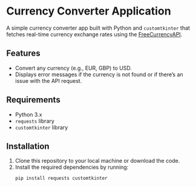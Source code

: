 # Currency Converter Application

A simple currency converter app built with Python and `customtkinter` that fetches real-time currency exchange rates using the [FreeCurrencyAPI](https://freecurrencyapi.com/).

## Features
- Convert any currency (e.g., EUR, GBP) to USD.
- Displays error messages if the currency is not found or if there’s an issue with the API request.

## Requirements
- Python 3.x
- `requests` library
- `customtkinter` library

## Installation

1. Clone this repository to your local machine or download the code.
2. Install the required dependencies by running:
   ```bash
   pip install requests customtkinter
